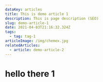 ```yaml
---
dataKey: articles
title: This is demo article 1
description: This is page description (SEO)
slug: demo-article-1
date: 2021-04-03T21:16:32.324Z
tags:
  - tag: tag-1
articleImage: /img/chemex.jpg
relatedArticles:
  - article: demo-article-2
---
```


# hello there 1
